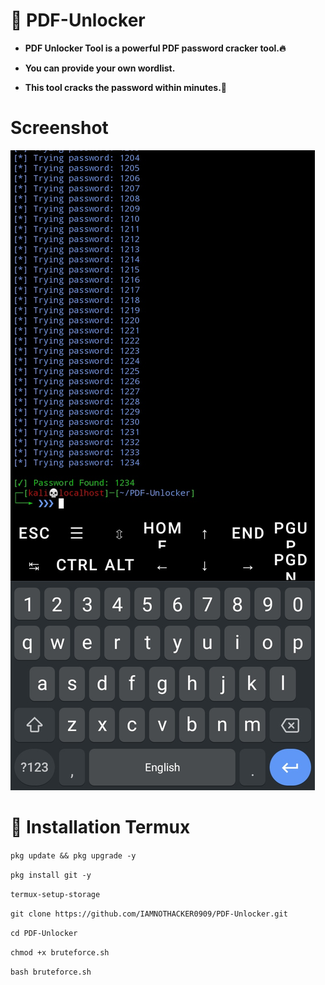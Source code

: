 # 📜 PDF-Unlocker
- **PDF Unlocker Tool is a powerful PDF password cracker tool.🔥**

- **You can provide your own wordlist.**

- **This tool cracks the password within minutes.🚀**

# Screenshot

![My Image](IMG_20250221_140306.jpg)
# 🔧 Installation Termux

`pkg update && pkg upgrade -y`

`pkg install git -y`

`termux-setup-storage`

`git clone https://github.com/IAMNOTHACKER0909/PDF-Unlocker.git`

`cd PDF-Unlocker`

`chmod +x bruteforce.sh`

`bash bruteforce.sh`
